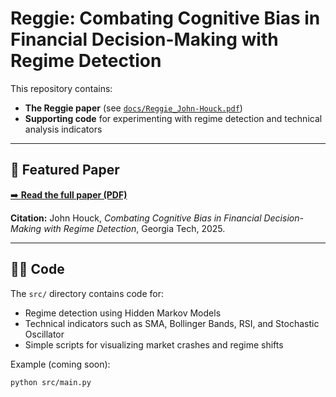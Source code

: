 # Reggie: Combating Cognitive Bias in Financial Decision-Making with Regime Detection

This repository contains:
- **The Reggie paper** (see [`docs/Reggie_John-Houck.pdf`](docs/Reggie_John-Houck.pdf))
- **Supporting code** for experimenting with regime detection and technical analysis indicators

---

## 📄 Featured Paper

[➡️ **Read the full paper (PDF)**](docs/Reggie_John-Houck.pdf)

**Citation:**
John Houck, *Combating Cognitive Bias in Financial Decision-Making with Regime Detection*, Georgia Tech, 2025.

---

## 🧑‍💻 Code

The `src/` directory contains code for:
- Regime detection using Hidden Markov Models
- Technical indicators such as SMA, Bollinger Bands, RSI, and Stochastic Oscillator
- Simple scripts for visualizing market crashes and regime shifts

Example (coming soon):
```bash
python src/main.py